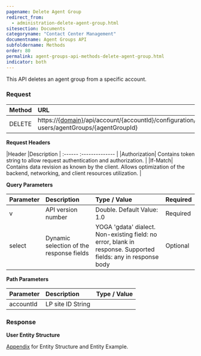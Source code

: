 ```yaml
---
pagename: Delete Agent Group
redirect_from:
  - administration-delete-agent-group.html
sitesection: Documents
categoryname: "Contact Center Management"
documentname: Agent Groups API
subfoldername: Methods
order: 80
permalink: agent-groups-api-methods-delete-agent-group.html
indicator: both
---
```


This API deletes an agent group from a specific account.

### Request

| Method|  URL|
 |:--------  |:---- |
 |DELETE|  https://[{domain}](/agent-domain-domain-api.html)/api/account/{accountId}/configuration/le-users/agentGroups/{agentGroupId} |

**Request Headers**

 |Header  |Description |
 :------  :-------------- |
 |Authorization|  Contains token string to allow request authentication and authorization. |
 |If-Match|  Contains data revision as known by the client. Allows optimization of the backend, networking, and client resources utilization. |

**Query Parameters**

 |Parameter | Description | Type / Value  |Required |
| :----------- | :-------------  |:-------------- | :--- |
|v|   API version number|  Double. Default Value: 1.0|  Required
 |select|  Dynamic selection of the response fields|  YOGA 'gdata' dialect. Non-existing field: no error, blank in response. Supported fields: any in response body|  Optional |

**Path Parameters**

| Parameter | Description | Type / Value |
| :----------- | :-------------  |:-------------- |
| accountId  |LP site ID  String  |

### Response

**User Entity Structure**

[Appendix](administration-agent-groups-appendix.html) for Entity Structure and Entity Example.